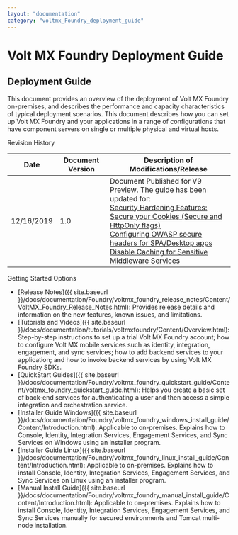 ```yaml
---
layout: "documentation"
category: "voltmx_Foundry_deployment_guide"
---
```

                     

# Volt MX Foundry Deployment Guide

## Deployment Guide

This document provides an overview of the deployment of Volt MX Foundry on-premises, and describes the performance and capacity characteristics of typical deployment scenarios. This document describes how you can set up Volt MX Foundry and your applications in a range of configurations that have component servers on single or multiple physical and virtual hosts.

Revision History

  
| **Date** | **Document Version** | **Description of Modifications/Release** |
| --- | --- | --- |
| 12/16/2019 | 1.0 | Document Published for V9 Preview. The guide has been updated for: <br>[Security Hardening Features:](Hardening_Guide.html) <br>[Secure your Cookies (Secure and HttpOnly flags)](Hardening_Guide.html#secure-your-cookies-secure-and-httponly-flags) <br>[Configuring OWASP secure headers for SPA/Desktop apps](Hardening_Guide.html#configuring-owasp-secure-headers-for-spa-desktop-apps) <br>[Disable Caching for Sensitive Middleware Services](Hardening_Guide.html#disable-caching-for-sensitive-middleware-services) |

Getting Started Options

*   [Release Notes]({{ site.baseurl }}/docs/documentation/Foundry/voltmx_foundry_release_notes/Content/VoltMX_Foundry_Release_Notes.html): Provides release details and information on the new features, known issues, and limitations.
*   [Tutorials and Videos]({{ site.baseurl }}/docs/documentation/tutorials/voltmxfoundry/Content/Overview.html): Step-by-step instructions to set up a trial Volt MX Foundry account; how to configure Volt MX mobile services such as identity, integration, engagement, and sync services; how to add backend services to your application; and how to invoke backend services by using Volt MX Foundry SDKs.
*   [QuickStart Guides]({{ site.baseurl }}/docs/documentation/Foundry/voltmx_foundry_quickstart_guide/Content/voltmx_foundry_quickstart_guide.html): Helps you create a basic set of back-end services for authenticating a user and then access a simple integration and orchestration service.
*   [Installer Guide Windows]({{ site.baseurl }}/docs/documentation/Foundry/voltmx_foundry_windows_install_guide/Content/Introduction.html): Applicable to on-premises. Explains how to Console, Identity, Integration Services, Engagement Services, and Sync Services on Windows using an installer program.
*   [Installer Guide Linux]({{ site.baseurl }}/docs/documentation/Foundry/voltmx_foundry_linux_install_guide/Content/Introduction.html): Applicable to on-premises. Explains how to install Console, Identity, Integration Services, Engagement Services, and Sync Services on Linux using an installer program.
*   [Manual Install Guide]({{ site.baseurl }}/docs/documentation/Foundry/voltmx_foundry_manual_install_guide/Content/Introduction.html): Applicable to on-premises. Explains how to install Console, Identity, Integration Services, Engagement Services, and Sync Services manually for secured environments and Tomcat multi-node installation.
